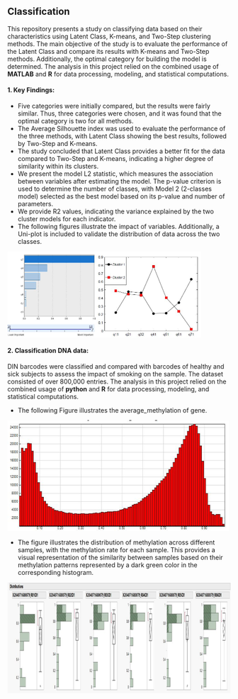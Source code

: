 ## Classification
This repository presents a study on classifying data based on their characteristics using Latent Class, K-means, and Two-Step clustering methods. The main objective of the study is to evaluate the performance of the Latent Class and compare its results with K-means and Two-Step methods. Additionally, the optimal category for building the model is determined. The analysis in this project relied on the combined usage of __MATLAB__ and **R** for data processing, modeling, and statistical computations.
#### 1. Key Findings:
* Five categories were initially compared, but the results were fairly similar. Thus, three categories were chosen, and it was found that the optimal category is two for all methods.
* The Average Silhouette index was used to evaluate the performance of the three methods, with Latent Class showing the best results, followed by Two-Step and K-means.
* The study concluded that Latent Class provides a better fit for the data compared to Two-Step and K-means, indicating a higher degree of similarity within its clusters.
* We present the model L2 statistic, which measures the association between variables after estimating the model. The p-value criterion is used to determine the number of classes, with Model 2 (2-classes model) selected as the best model based on its p-value and number of parameters.
* We provide R2 values, indicating the variance explained by the two cluster models for each indicator. 
* The following figures illustrate the impact of variables. Additionally, a Uni-plot is included to validate the distribution of data across the two classes.
<div style="display: flex;">
  <img src="https://github.com/AmenahALn/Classification/blob/main/variables.JPG" alt="First Image" style="width: 40%;">
  <img src="https://github.com/AmenahALn/Classification/blob/main/class.JPG" alt="Second Image" style="width: 47%;">
</div>

#### 2. Classification DNA data:
DIN barcodes were classified and compared with barcodes of healthy and sick subjects to assess the impact of smoking on the sample. The dataset consisted of over 800,000 entries. The analysis in this project relied on the combined usage of __python__ and **R** for data processing, modeling, and statistical computations.
* The following Figure illustrates the average_methylation of gene.
<img src="https://github.com/AmenahALn/Classification/blob/main/Average_methylation.JPG" alt="Image" width="500" height="250">

* The figure illustrates the distribution of methylation across different samples, with the methylation rate for each sample. This provides a visual representation of the similarity between samples based on their methylation patterns represented by a dark green color in the corresponding histogram. 
<img src="https://github.com/AmenahALn/Classification/blob/main/Data_2%20-%20Distribution.jpg" alt="Image" width="550" height="250">
